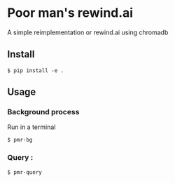 # Poor man's rewind.ai

A simple reimplementation or rewind.ai using chromadb

## Install

```console
$ pip install -e .
```

## Usage
### Background process
Run in a terminal  
```console
$ pmr-bg
```

### Query :

```console
$ pmr-query
```
